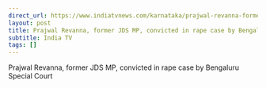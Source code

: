 ```yaml
---
direct_url: https://www.indiatvnews.com/karnataka/prajwal-revanna-former-jds-mp-convicted-in-rape-case-by-bengaluru-special-court-breaks-down-reactions-latest-updates-2025-08-01-1001539
layout: post
title: Prajwal Revanna, former JDS MP, convicted in rape case by Bengaluru Special Court
subtitle: India TV
tags: []
---
```


Prajwal Revanna, former JDS MP, convicted in rape case by Bengaluru Special Court
